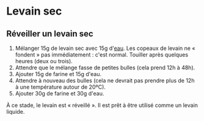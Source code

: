 # Levain sec

## Réveiller un levain sec

1. Mélanger 15g de levain sec avec 15g d'[eau](eau.md). Les copeaux de levain ne « fondent »
   pas immédiatement : c'est normal. Touiller après quelques heures (deux ou trois).
2. Attendre que le mélange fasse de petites bulles (cela prend 12h à 48h).
3. Ajouter 15g de farine et 15g d'eau.
4. Attendre à nouveau des bulles (cela ne devrait pas prendre plus de 12h à une température
   autour de 20ºC).
5. Ajouter 30g de farine et 30g d'eau.

À ce stade, le levain est « réveillé ». Il est prêt à être utilisé comme un levain liquide.
